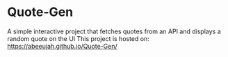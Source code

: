 # Quote-Gen
A simple interactive project that fetches quotes from an API and displays a random quote on the UI
This project is hosted on:
https://abeeujah.github.io/Quote-Gen/
